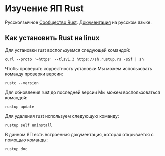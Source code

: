 # Изучение ЯП Rust
Русскоязычное [Сообщество Rust](https://rust-lang.ru/).
[Документация](https://doc.rust-lang.ru/book) на русском языке.

## Как установить Rust на linux
Для установки rust воспользуемся следующей командой:
``` 
curl --proto '=https' --tlsv1.3 https://sh.rustup.rs -sSf | sh
```

Чтобы проверить корректность установки Мы можем использовать команду проверки версии:
```
rustc --version
```

Для обновления rust до последней версии Мы можем воспользоваться командой:
```
rustup update
```

Для удаления rust используем следующую команду:
```
rustup self uninstall
```

В данном ЯП есть встроенная документация, которая открывается с помощью команды:
```
rustup doc
```

